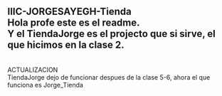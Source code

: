 IIIC-JORGESAYEGH-Tienda
<br>
Hola profe este es el readme.
<br>
Y el TiendaJorge es el projecto que si sirve, el que hicimos en la clase 2.
----------------------------------------------------------------------------------------------------------------------------------------------------------------------------------------------
<br>
ACTUALIZACION
<br>
TiendaJorge dejo de funcionar despues de la clase 5-6, ahora el que funciona es Jorge_Tienda
